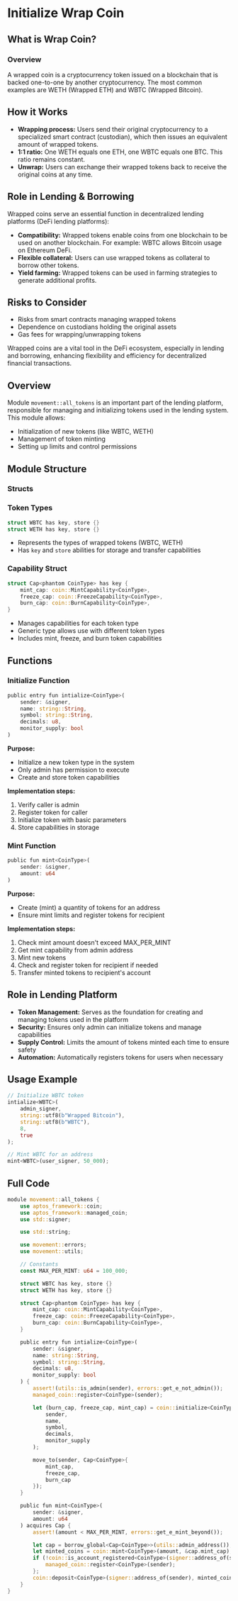 # Initialize Wrap Coin

## What is Wrap Coin?

### Overview
A wrapped coin is a cryptocurrency token issued on a blockchain that is backed one-to-one by another cryptocurrency. The most common examples are WETH (Wrapped ETH) and WBTC (Wrapped Bitcoin).

## How it Works

- **Wrapping process:** Users send their original cryptocurrency to a specialized smart contract (custodian), which then issues an equivalent amount of wrapped tokens.
- **1:1 ratio:** One WETH equals one ETH, one WBTC equals one BTC. This ratio remains constant.
- **Unwrap:** Users can exchange their wrapped tokens back to receive the original coins at any time.

## Role in Lending & Borrowing

Wrapped coins serve an essential function in decentralized lending platforms (DeFi lending platforms):

- **Compatibility:** Wrapped tokens enable coins from one blockchain to be used on another blockchain. For example: WBTC allows Bitcoin usage on Ethereum DeFi.
- **Flexible collateral:** Users can use wrapped tokens as collateral to borrow other tokens.
- **Yield farming:** Wrapped tokens can be used in farming strategies to generate additional profits.

## Risks to Consider

- Risks from smart contracts managing wrapped tokens
- Dependence on custodians holding the original assets
- Gas fees for wrapping/unwrapping tokens

Wrapped coins are a vital tool in the DeFi ecosystem, especially in lending and borrowing, enhancing flexibility and efficiency for decentralized financial transactions.

## Overview

Module `movement::all_tokens` is an important part of the lending platform, responsible for managing and initializing tokens used in the lending system. This module allows:

- Initialization of new tokens (like WBTC, WETH)
- Management of token minting
- Setting up limits and control permissions

## Module Structure

### Structs

### Token Types

```rust
struct WBTC has key, store {}
struct WETH has key, store {}
```

- Represents the types of wrapped tokens (WBTC, WETH)
- Has `key` and `store` abilities for storage and transfer capabilities

### Capability Struct

```rust
struct Cap<phantom CoinType> has key {
    mint_cap: coin::MintCapability<CoinType>,
    freeze_cap: coin::FreezeCapability<CoinType>,
    burn_cap: coin::BurnCapability<CoinType>,
}
```

- Manages capabilities for each token type
- Generic type allows use with different token types
- Includes mint, freeze, and burn token capabilities

## Functions

### Initialize Function

```rust
public entry fun intialize<CoinType>(
    sender: &signer,
    name: string::String,
    symbol: string::String,
    decimals: u8,
    monitor_supply: bool
)
```

**Purpose:**

- Initialize a new token type in the system
- Only admin has permission to execute
- Create and store token capabilities

**Implementation steps:**

1. Verify caller is admin
2. Register token for caller
3. Initialize token with basic parameters
4. Store capabilities in storage

### Mint Function

```rust
public fun mint<CoinType>(
    sender: &signer,
    amount: u64
)
```

**Purpose:**

- Create (mint) a quantity of tokens for an address
- Ensure mint limits and register tokens for recipient

**Implementation steps:**

1. Check mint amount doesn't exceed MAX_PER_MINT
2. Get mint capability from admin address
3. Mint new tokens
4. Check and register token for recipient if needed
5. Transfer minted tokens to recipient's account

## Role in Lending Platform

- **Token Management:** Serves as the foundation for creating and managing tokens used in the platform
- **Security:** Ensures only admin can initialize tokens and manage capabilities
- **Supply Control:** Limits the amount of tokens minted each time to ensure safety
- **Automation:** Automatically registers tokens for users when necessary

## Usage Example

```rust
// Initialize WBTC token
intialize<WBTC>(
    admin_signer,
    string::utf8(b"Wrapped Bitcoin"),
    string::utf8(b"WBTC"),
    8,
    true
);

// Mint WBTC for an address
mint<WBTC>(user_signer, 50_000);
```

## Full Code

```rust
module movement::all_tokens {
    use aptos_framework::coin;
    use aptos_framework::managed_coin;
    use std::signer;

    use std::string;

    use movement::errors;
    use movement::utils;

    // Constants
    const MAX_PER_MINT: u64 = 100_000;

    struct WBTC has key, store {}
    struct WETH has key, store {}

    struct Cap<phantom CoinType> has key {
        mint_cap: coin::MintCapability<CoinType>,
        freeze_cap: coin::FreezeCapability<CoinType>,
        burn_cap: coin::BurnCapability<CoinType>,
    }

    public entry fun intialize<CoinType>(
        sender: &signer,
        name: string::String,
        symbol: string::String,
        decimals: u8,
        monitor_supply: bool
    ) {
        assert!(utils::is_admin(sender), errors::get_e_not_admin());
        managed_coin::register<CoinType>(sender);

        let (burn_cap, freeze_cap, mint_cap) = coin::initialize<CoinType>(
            sender,
            name,
            symbol,
            decimals,
            monitor_supply
        );

        move_to(sender, Cap<CoinType>{
            mint_cap,
            freeze_cap,
            burn_cap
        });
    }

    public fun mint<CoinType>(
        sender: &signer,
        amount: u64
    ) acquires Cap {
        assert!(amount < MAX_PER_MINT, errors::get_e_mint_beyond());

        let cap = borrow_global<Cap<CoinType>>(utils::admin_address());
        let minted_coins = coin::mint<CoinType>(amount, &cap.mint_cap);
        if (!coin::is_account_registered<CoinType>(signer::address_of(sender))) {
            managed_coin::register<CoinType>(sender);
        };
        coin::deposit<CoinType>(signer::address_of(sender), minted_coins);
    }
}
```

